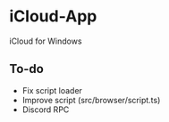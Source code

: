 # iCloud-App
iCloud for Windows

## To-do
* Fix script loader
* Improve script (src/browser/script.ts)
* Discord RPC

